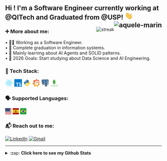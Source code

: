 <h2 align="left"> 
   Hi ! I'm a Software Engineer currently working at @QITech and Graduated from @USP! <img src="https://github.com/ABSphreak/ABSphreak/blob/master/gifs/Hi.gif" height="25px">
   <img align="right" vertical-align="center" src="https://komarev.com/ghpvc/?username=aquele-marin" alt="aquele-marin" />
</h2>

<img align="right" alt="streak" src="http://github-readme-streak-stats.herokuapp.com?user=aquele-marin&hide_border=true"/>

### ➕ More about me:

• 👨‍💻 Working as a Software Engineer. <br>
• 🔬 Complete graduation in information systems.<br>
• 🌱 Mainly learning about AI Agents and SOLID patterns. <br>
• 🥅 2026 Goals: Start studying about Data Science and AI Engineering.

### 🧰 Tech Stack:

<p align="left">
   <img src="https://raw.githubusercontent.com/devicons/devicon/master/icons/react/react-original.svg" alt="react" width="25" height="25"/>
   <img src="https://raw.githubusercontent.com/devicons/devicon/master/icons/typescript/typescript-original.svg" alt="typescript" width="25" height="25"/>
   <img src="https://github.com/devicons/devicon/blob/master/icons/python/python-original.svg" alt="python" width="25" height="25"/>
   <img src="https://raw.githubusercontent.com/devicons/devicon/master/icons/grafana/grafana-original.svg" alt="grafana" width="25" height="25" />
   <img src="https://raw.githubusercontent.com/devicons/devicon/master/icons/postgresql/postgresql-original.svg" alt="postgresql" width="25" height="25" />
   <img src="https://raw.githubusercontent.com/devicons/devicon/master/icons/mongodb/mongodb-plain-wordmark.svg" alt="mongodb" width="25" height="25" />
</p>

### 🗣️ Supported Languages:

<p>
<img src="https://github.com/lipis/flag-icons/blob/main/flags/1x1/us.svg" alt="us" width="20" height="20"/> 
<img src="https://github.com/lipis/flag-icons/blob/main/flags/1x1/es.svg" alt="es" width="20" height="20"/> 
<img src="https://github.com/lipis/flag-icons/blob/main/flags/1x1/br.svg" alt="br" width="20" height="20"/> 
</p>

### 📬 Reach out to me:

[![LinkedIn](https://img.shields.io/badge/linkedin-%230077B5.svg?style=for-the-badge&logo=linkedin&logoColor=white)](https://www.linkedin.com/in/gabriel-marin-69499517b/)
[![Gmail](https://img.shields.io/badge/Gmail-D14836?style=for-the-badge&logo=gmail&logoColor=white)](mailto:gabrielvbmarin21@gmail.com)

<!-- [![ResearchGate](https://img.shields.io/badge/ResearchGate-00CCBB?style=for-the-badge&logo=ResearchGate&logoColor=white)](https://www.researchgate.net/profile/Pedro-Kenzo-Muramatsu-Carmo) -->

<hr>
<details>
   <summary>:zap: <strong> Click here to see my Github Stats</strong> </summary>
   <img align="left" alt="aquele-marin's Github Stats" src="https://github-readme-stats.vercel.app/api?username=aquele-marin&show_icons=true&hide_border=true" />
   <img align="right" alt="favourite langs" src="https://github-readme-stats.vercel.app/api/top-langs/?username=aquele-marin&language=compact&hide_border=true" />
</details>
